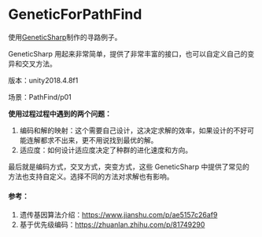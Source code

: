 # GeneticForPathFind
使用[GeneticSharp](https://github.com/giacomelli/GeneticSharp)制作的寻路例子。

GeneticSharp 用起来非常简单，提供了非常丰富的接口，也可以自定义自己的变异和交叉方法。

版本：unity2018.4.8f1

场景：PathFind/p01

**使用过程过程中遇到的两个问题：**

1. 编码和解的映射：这个需要自己设计，这决定求解的效率，如果设计的不好可能连解都求不出来，更不用说找到最优的解。
2. 适应度：如何设计适应度决定了种群的进化速度和方向。

最后就是编码方式，交叉方式，突变方式，这些 GeneticSharp 中提供了常见的方法也支持自定义。选择不同的方法对求解也有影响。

#### 参考：

1. 遗传基因算法介绍：https://www.jianshu.com/p/ae5157c26af9
2. 基于优先级编码：https://zhuanlan.zhihu.com/p/81749290
